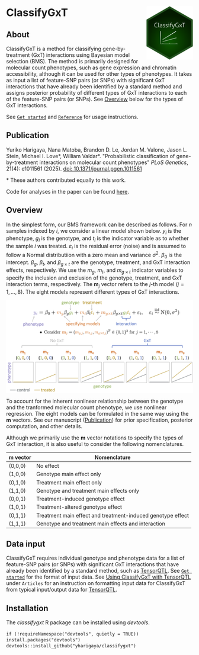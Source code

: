# ClassifyGxT <img id="classifygxt_logo" alt="classifygxt logo" src="man/figures/classifygxt.png" align="right" width="125"/>

## About

ClassifyGxT is a method for classifying gene-by-treatment (GxT) interactions using Bayesian model selection (BMS).
The method is primarily designed for molecular count phenotypes, such as gene expression and chromatin accessibility, although it can be used for other types of phenotypes.
It takes as input a list of feature-SNP pairs (or SNPs) with significant GxT interactions that have already been identified by a standard method and assigns posterior probability of different types of GxT interactions to each of the feature-SNP pairs (or SNPs).
See [Overview](https://yharigaya.github.io/classifygxt/#overview) below for the types of GxT interactions.

See [`Get started`](https://yharigaya.github.io/classifygxt/articles/classifygxt.html) and [`Reference`](https://yharigaya.github.io/classifygxt/reference/index.html) for usage instructions.

## Publication

Yuriko Harigaya, 
Nana Matoba,
Brandon D. Le,
Jordan M. Valone,
Jason L. Stein,
Michael I. Love\*,
William Valdar\*.
"Probabilistic classification of gene-by-treatment interactions on molecular count phenotypes"
*PLoS Genetics*, 21(4): e1011561 (2025).
[doi: 10.1371/journal.pgen.1011561](https://doi.org/10.1371/journal.pgen.1011561)

\* These authors contributed equally to this work.

Code for analyses in the paper can be found [here](https://github.com/yharigaya/classifygxt-paper).

## Overview

In the simplest form, our BMS framework can be described as follows. 
For $n$ samples indexed by $i$, we consider a linear model shown below. 
$y_i$ is the phenotype, $g_i$ is the genotype, and $t_i$ is the
indicator variable as to whether the sample $i$ was treated.
$\varepsilon_i$ is the residual error (noise) and is assumed to follow a Normal distributiion with a zero mean and variance $\sigma^2$.
$\beta_0$ is the intercept.
$\beta_g$, $\beta_t$, and $\beta_{g \times t}$ are the genotype, treatment, and GxT interaction effects, respectively.
We use the $m_g$, $m_t$, and $m_{g \times t}$ indicator variables to specify the inclusion and exclusion of the genotype, treatment, and GxT interaction terms, respectively.
The $\mathbf{m}_j$ vector refers to the $j$-th model ($j = 1, \dots, 8$).
The eight models represent different types of GxT interactions.

<center><img src="man/figures/bms.png" align="center" width="600"></center>

To account for the inherent nonlinear relationship between the genotype and the tranformed molecular count phenotype, we use nonlinear regression.
The eight models can be formulated in the same way using the $\mathbf{m}$ vectors.
See our manuscript ([Publication](https://yharigaya.github.io/classifygxt/#publication)) for prior specification, posterior computation, and other details.

Although we primarily use the $\mathbf{m}$ vector notations to specify the types of GxT interaction, it is also useful to consider the following nomenclatures. 

|$\mathbf{m}$ vector|Nomenclature|
|--|--|
|(0,0,0)|No effect|
|(1,0,0)|Genotype main effect only|
|(0,1,0)|Treatment main effect only|
|(1,1,0)|Genotype and treatment main effects only|
|(0,0,1)|Treatment-induced genotype effect|
|(1,0,1)|Treatment-altered genotype effect|
|(0,1,1)|Treatment main effect and treatment-induced genotype effect|
|(1,1,1)|Genotype and treatment main effects and interaction|

## Data input

ClassifyGxT requires individual genotype and phenotype data for a list of feature-SNP pairs (or SNPs) with significant GxT interactions that have already been identified by a standard method, such as [TensorQTL](https://github.com/broadinstitute/tensorqtl). See [`Get started`](https://yharigaya.github.io/classifygxt/articles/classifygxt.html) for the format of input data. See [Using ClassifyGxT with TensorQTL](https://yharigaya.github.io/classifygxt/articles/tensorqtl.html) under `Articles` for an instruction on formatting input data for ClassifyGxT from typical input/output data for [TensorQTL](https://github.com/broadinstitute/tensorqtl). 

## Installation

The *classifygxt* R package can be installed using *devtools*.

```
if (!requireNamespace("devtools", quietly = TRUE)) install.packages("devtools")
devtools::install_github("yharigaya/classifygxt")
```
